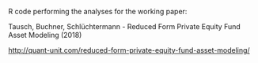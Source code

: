 R code performing the analyses for the working paper:

Tausch, Buchner, Schlüchtermann - Reduced Form Private Equity Fund Asset Modeling (2018)

http://quant-unit.com/reduced-form-private-equity-fund-asset-modeling/
